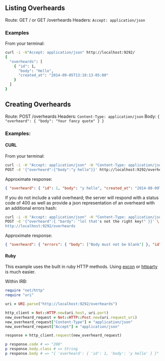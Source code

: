 
## Listing Overheards
Route: GET / or  GET /overheards
Headers: `Accept: application/json`

### Examples
From your terminal:

```bash
curl -i -H"Accept: application/json" http://localhost:9292/
{
  "overheards": [
    { "id": 1,
      "body": "Hello",
      "created_at": "2014-09-05T13:10:13-05:00"
    }
  ]
}
```

## Creating Overheards
Route: POST /overheards
Headers: `Content-Type: application/json`
Body: `{ "overheard": { "body": "Your fancy quote" } }`


### Examples:
#### CURL
From your terminal:

```bash
curl -i -H "Accept: application/json" -H "Content-Type: application/json" -X \
POST -d '{"overheard":{"body":"y hello"}}' http://localhost:9292/overheards
```

Approximate response:

```json
{ "overheard": { "id": 1, "body": "y hello", "created_at": "2014-08-09T16:30:16-07:00" } }
```

If you do not include a valid overheard; the server will respond with a status
code of 400 as well as provide a json representation of an overheard with an
additional errors hash:

```bash
curl -i -H "Accept: application/json" -H "Content-Type: application/json" -X \
POST -d '{"overheard":{ "bardy": "lol that's not the right key!" }}' \
http://localhost:9292/overheards
```

Approximate response:

```json
{ "overheard": { "errors": { "body": ["Body must not be blank"] }, "id": null, "body": null, "created_at": null } }
```

#### Ruby
This example uses the built in ruby HTTP methods. Using
[excon](https://github.com/excon/excon) or
[httparty](https://github.com/jnunemaker/httparty) is much easier.

Within IRB:

```ruby
require "net/http"
require "uri"

uri = URI.parse("http://localhost:9292/overheards")

http_client = Net::HTTP.new(uri.host, uri.port)
new_overheard_request = Net::HTTP::Post.new(uri.request_uri)
new_overheard_request["Content-Type"] = "application/json"
new_overheard_request["Accept"] = "application/json"

response = http_client.request(new_overheard_request)

p response.code # => "200"
p response.body.class # => String
p response.body # => "{ 'overheard': { 'id': 1, 'body': 'y hello' } }"
```
